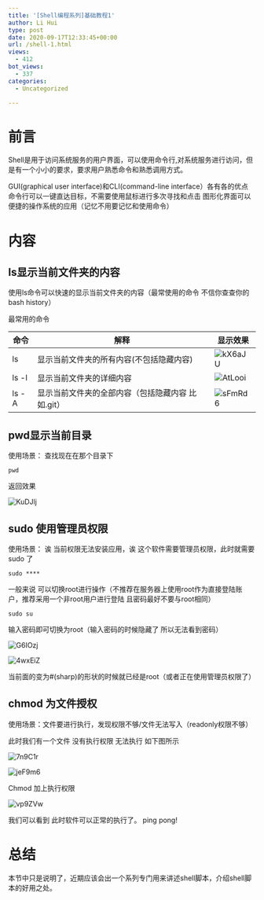 ```yaml
---
title: '[Shell编程系列]基础教程1'
author: Li Hui
type: post
date: 2020-09-17T12:33:45+00:00
url: /shell-1.html
views:
  - 412
bot_views:
  - 337
categories:
  - Uncategorized

---
```

# 前言

Shell是用于访问系统服务的用户界面，可以使用命令行,对系统服务进行访问，但是有一个小小的要求，要求用户熟悉命令和熟悉调用方式。

GUI(graphical user interface)和CLI(command-line interface）各有各的优点 命令行可以一键直达目标，不需要使用鼠标进行多次寻找和点击 图形化界面可以便捷的操作系统的应用（记忆不用要记忆和使用命令）

# 内容

## ls显示当前文件夹的内容

使用ls命令可以快速的显示当前文件夹的内容（最常使用的命令 不信你查查你的bash history）

最常用的命令

| 命令    | 解释                          | 显示效果         |
| ----- | --------------------------- | ------------ |
| ls    | 显示当前文件夹的所有内容(不包括隐藏内容)       | ![kX6aJU][1] |
| ls -l | 显示当前文件夹的详细内容                | ![AtLooi][2] |
| ls -A | 显示当前文件夹的全部内容（包括隐藏内容 比如.git） | ![sFmRd6][3] |

## pwd显示当前目录

使用场景： 查找现在在那个目录下

<pre><code class="language-bash">pwd</code></pre>

返回效果

![KuDJlj][4] 

## sudo 使用管理员权限

使用场景： 诶 当前权限无法安装应用，诶 这个软件需要管理员权限，此时就需要sudo 了

<pre><code class="language-bash">sudo ****</code></pre>

一般来说 可以切换root进行操作（不推荐在服务器上使用root作为直接登陆账户，推荐采用一个非root用户进行登陆 且密码最好不要与root相同）

<pre><code class="language-bash">sudo su</code></pre>

输入密码即可切换为root（输入密码的时候隐藏了 所以无法看到密码）

![G6IOzj][5] 

![4wxEiZ][6] 

当前面的变为#(sharp)的形状的时候就已经是root（或者正在使用管理员权限了）

## chmod 为文件授权

使用场景：文件要进行执行，发现权限不够/文件无法写入（readonly权限不够）

此时我们有一个文件 没有执行权限 无法执行 如下图所示

![7n9C1r][7] 

![jeF9m6][8] 

Chmod 加上执行权限

![vp9ZVw][9] 

我们可以看到 此时软件可以正常的执行了。 ping pong!

# 总结

本节中只是说明了，近期应该会出一个系列专门用来讲述shell脚本，介绍shell脚本的好用之处。

 [1]: https://image-cdn-1253731526.cos.ap-beijing.myqcloud.com/Pic/kX6aJU.png
 [2]: https://image-cdn-1253731526.cos.ap-beijing.myqcloud.com/Pic/AtLooi.png
 [3]: https://image-cdn-1253731526.cos.ap-beijing.myqcloud.com/Pic/sFmRd6.png
 [4]: https://image-cdn-1253731526.cos.ap-beijing.myqcloud.com/Pic/KuDJlj.png
 [5]: https://image-cdn-1253731526.cos.ap-beijing.myqcloud.com/Pic/G6IOzj.png
 [6]: https://image-cdn-1253731526.cos.ap-beijing.myqcloud.com/Pic/4wxEiZ.png
 [7]: https://image-cdn-1253731526.cos.ap-beijing.myqcloud.com/Pic/7n9C1r.png
 [8]: https://image-cdn-1253731526.cos.ap-beijing.myqcloud.com/Pic/jeF9m6.png
 [9]: https://image-cdn-1253731526.cos.ap-beijing.myqcloud.com/Pic/vp9ZVw.png